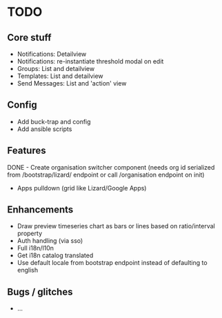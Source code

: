 TODO
====

Core stuff
----------

- Notifications: Detailview
- Notifications: re-instantiate threshold modal on edit
- Groups: List and detailview
- Templates: List and detailview
- Send Messages: List and 'action' view


Config
------

- Add buck-trap and config
- Add ansible scripts


Features
--------

DONE - Create organisation switcher component (needs org id serialized from /bootstrap/lizard/ endpoint or call /organisation endpoint on init)
- Apps pulldown (grid like Lizard/Google Apps)


Enhancements
------------

- Draw preview timeseries chart as bars or lines based on ratio/interval property
- Auth handling (via sso)
- Full i18n/l10n
- Get i18n catalog translated
- Use default locale from bootstrap endpoint instead of defaulting to english


Bugs / glitches
---------------

- ...
